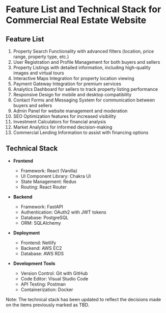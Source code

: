 # Feature List and Technical Stack for Commercial Real Estate Website

## Feature List
1. Property Search Functionality with advanced filters (location, price range, property type, etc.)
2. User Registration and Profile Management for both buyers and sellers
3. Property Listings with detailed information, including high-quality images and virtual tours
4. Interactive Maps Integration for property location viewing
5. Payment Gateway Integration for premium services
6. Analytics Dashboard for sellers to track property listing performance
7. Responsive Design for mobile and desktop compatibility
8. Contact Forms and Messaging System for communication between buyers and sellers
9. Admin Panel for website management and moderation
10. SEO Optimization features for increased visibility
11. Investment Calculators for financial analysis
12. Market Analytics for informed decision-making
13. Commercial Lending Information to assist with financing options

## Technical Stack
- **Frontend**
  - Framework: React (Vanilla)
  - UI Component Library: Chakra UI
  - State Management: Redux
  - Routing: React Router

- **Backend**
  - Framework: FastAPI
  - Authentication: OAuth2 with JWT tokens
  - Database: PostgreSQL
  - ORM: SQLAlchemy

- **Deployment**
  - Frontend: Netlify
  - Backend: AWS EC2
  - Database: AWS RDS

- **Development Tools**
  - Version Control: Git with GitHub
  - Code Editor: Visual Studio Code
  - API Testing: Postman
  - Containerization: Docker

Note: The technical stack has been updated to reflect the decisions made on the items previously marked as TBD.
